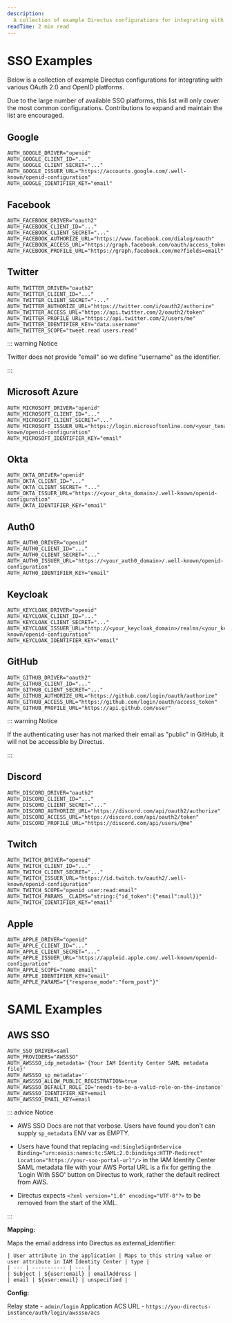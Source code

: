 ```yaml
---
description:
  A collection of example Directus configurations for integrating with various OAuth 2.0, OpenID and SAML platforms.
readTime: 2 min read
---
```


# SSO Examples

Below is a collection of example Directus configurations for integrating with various OAuth 2.0 and OpenID platforms.

Due to the large number of available SSO platforms, this list will only cover the most common configurations.
Contributions to expand and maintain the list are encouraged.

## Google

```
AUTH_GOOGLE_DRIVER="openid"
AUTH_GOOGLE_CLIENT_ID="..."
AUTH_GOOGLE_CLIENT_SECRET="..."
AUTH_GOOGLE_ISSUER_URL="https://accounts.google.com/.well-known/openid-configuration"
AUTH_GOOGLE_IDENTIFIER_KEY="email"
```

## Facebook

```
AUTH_FACEBOOK_DRIVER="oauth2"
AUTH_FACEBOOK_CLIENT_ID="..."
AUTH_FACEBOOK_CLIENT_SECRET="..."
AUTH_FACEBOOK_AUTHORIZE_URL="https://www.facebook.com/dialog/oauth"
AUTH_FACEBOOK_ACCESS_URL="https://graph.facebook.com/oauth/access_token"
AUTH_FACEBOOK_PROFILE_URL="https://graph.facebook.com/me?fields=email"
```

## Twitter

```
AUTH_TWITTER_DRIVER="oauth2"
AUTH_TWITTER_CLIENT_ID="..."
AUTH_TWITTER_CLIENT_SECRET="-..."
AUTH_TWITTER_AUTHORIZE_URL="https://twitter.com/i/oauth2/authorize"
AUTH_TWITTER_ACCESS_URL="https://api.twitter.com/2/oauth2/token"
AUTH_TWITTER_PROFILE_URL="https://api.twitter.com/2/users/me"
AUTH_TWITTER_IDENTIFIER_KEY="data.username"
AUTH_TWITTER_SCOPE="tweet.read users.read"
```

::: warning Notice

Twitter does not provide "email" so we define "username" as the identifier.

:::

## Microsoft Azure

```
AUTH_MICROSOFT_DRIVER="openid"
AUTH_MICROSOFT_CLIENT_ID="..."
AUTH_MICROSOFT_CLIENT_SECRET="..."
AUTH_MICROSOFT_ISSUER_URL="https://login.microsoftonline.com/<your_tenant_id>/v2.0/.well-known/openid-configuration"
AUTH_MICROSOFT_IDENTIFIER_KEY="email"
```

## Okta

```
AUTH_OKTA_DRIVER="openid"
AUTH_OKTA_CLIENT_ID="..."
AUTH_OKTA_CLIENT_SECRET= "..."
AUTH_OKTA_ISSUER_URL="https://<your_okta_domain>/.well-known/openid-configuration"
AUTH_OKTA_IDENTIFIER_KEY="email"
```

## Auth0

```
AUTH_AUTH0_DRIVER="openid"
AUTH_AUTH0_CLIENT_ID="..."
AUTH_AUTH0_CLIENT_SECRET="..."
AUTH_AUTH0_ISSUER_URL="https://<your_auth0_domain>/.well-known/openid-configuration"
AUTH_AUTH0_IDENTIFIER_KEY="email"
```

## Keycloak

```
AUTH_KEYCLOAK_DRIVER="openid"
AUTH_KEYCLOAK_CLIENT_ID="..."
AUTH_KEYCLOAK_CLIENT_SECRET="..."
AUTH_KEYCLOAK_ISSUER_URL="http://<your_keycloak_domain>/realms/<your_keycloak_realm>/.well-known/openid-configuration"
AUTH_KEYCLOAK_IDENTIFIER_KEY="email"
```

## GitHub

```
AUTH_GITHUB_DRIVER="oauth2"
AUTH_GITHUB_CLIENT_ID="..."
AUTH_GITHUB_CLIENT_SECRET="..."
AUTH_GITHUB_AUTHORIZE_URL="https://github.com/login/oauth/authorize"
AUTH_GITHUB_ACCESS_URL="https://github.com/login/oauth/access_token"
AUTH_GITHUB_PROFILE_URL="https://api.github.com/user"
```

::: warning Notice

If the authenticating user has not marked their email as "public" in GitHub, it will not be accessible by Directus.

:::

## Discord

```
AUTH_DISCORD_DRIVER="oauth2"
AUTH_DISCORD_CLIENT_ID="..."
AUTH_DISCORD_CLIENT_SECRET="..."
AUTH_DISCORD_AUTHORIZE_URL="https://discord.com/api/oauth2/authorize"
AUTH_DISCORD_ACCESS_URL="https://discord.com/api/oauth2/token"
AUTH_DISCORD_PROFILE_URL="https://discord.com/api/users/@me"
```

## Twitch

```
AUTH_TWITCH_DRIVER="openid"
AUTH_TWITCH_CLIENT_ID="..."
AUTH_TWITCH_CLIENT_SECRET="..."
AUTH_TWITCH_ISSUER_URL="https://id.twitch.tv/oauth2/.well-known/openid-configuration"
AUTH_TWITCH_SCOPE="openid user:read:email"
AUTH_TWITCH_PARAMS__CLAIMS="string:{"id_token":{"email":null}}"
AUTH_TWITCH_IDENTIFIER_KEY="email"
```

## Apple

```
AUTH_APPLE_DRIVER="openid"
AUTH_APPLE_CLIENT_ID="..."
AUTH_APPLE_CLIENT_SECRET="..."
AUTH_APPLE_ISSUER_URL="https://appleid.apple.com/.well-known/openid-configuration"
AUTH_APPLE_SCOPE="name email"
AUTH_APPLE_IDENTIFIER_KEY="email"
AUTH_APPLE_PARAMS="{"response_mode":"form_post"}"
```

# SAML Examples

## AWS SSO

```
AUTH_SSO_DRIVER=saml
AUTH_PROVIDERS="AWSSSO"
AUTH_AWSSSO_idp_metadata='{Your IAM Identity Center SAML metadata file}'
AUTH_AWSSSO_sp_metadata=''
AUTH_AWSSSO_ALLOW_PUBLIC_REGISTRATION=true
AUTH_AWSSSO_DEFAULT_ROLE_ID='needs-to-be-a-valid-role-on-the-instance'
AUTH_AWSSSO_IDENTIFIER_KEY=email
AUTH_AWSSSO_EMAIL_KEY=email
```
::: advice Notice

* AWS SSO Docs are not that verbose. Users have found you don't can supply `sp_metadata` ENV var as EMPTY.

* Users have found that replacing `<md:SingleSignOnService Binding="urn:oasis:names:tc:SAML:2.0:bindings:HTTP-Redirect" Location="https://your-soo-portal-url"/>` in the IAM Identity Center SAML metadata file with your AWS Portal URL is a fix for getting the 'Login With SSO' button on Directus to work, rather the default redirect from AWS.

* Directus expects `<?xml version="1.0" encoding="UTF-8"?>` to be removed from the start of the XML.


:::

**Mapping:**

Maps the email address into Directus as external_identifier:

```
| User attribute in the application | Maps to this string value or user attribute in IAM Identity Center | type |
| --- | ----------- | --- |
| Subject | ${user:email} | emailAddress |
| email | ${user:email} | unspecified |
```

**Config:**

Relay state - `admin/login`
Application ACS URL - `https://you-directus-instance/auth/login/awssso/acs` 
